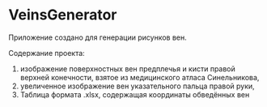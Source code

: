 # VeinsGenerator

Приложение создано для генерации рисунков вен.

Содержание проекта: 
1.    изображение поверхностных вен предплечья и кисти правой верхней конечности, взятое из медицинского атласа Синельникова,
2.    увеличенное изображение вен указательного пальца правой руки,
3.    Таблица формата .xlsx, содержащая координаты обведённых вен
